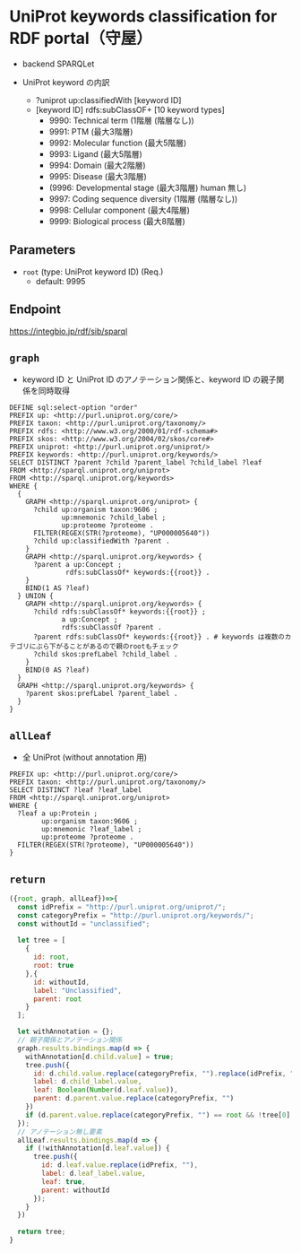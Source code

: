 # UniProt keywords classification for RDF portal（守屋）

- backend SPARQLet

- UniProt keyword の内訳
  - ?uniprot up:classifiedWith [keyword ID]
  - [keyword ID] rdfs:subClassOF+ [10 keyword types]
    - 9990: Technical term (1階層 (階層なし))
    - 9991: PTM (最大3階層)
    - 9992: Molecular function (最大5階層)
    - 9993: Ligand (最大5階層)
    - 9994: Domain (最大2階層)
    - 9995: Disease (最大3階層)
    - (9996: Developmental stage (最大3階層) human 無し)
    - 9997: Coding sequence diversity (1階層 (階層なし))
    - 9998: Cellular component (最大4階層)
    - 9999: Biological process (最大8階層)

## Parameters

* `root` (type: UniProt keyword ID) (Req.)
  * default: 9995

## Endpoint
https://integbio.jp/rdf/sib/sparql

## `graph`
- keyword ID と UniProt ID のアノテーション関係と、keyword ID の親子関係を同時取得
```sparql
DEFINE sql:select-option "order"
PREFIX up: <http://purl.uniprot.org/core/>
PREFIX taxon: <http://purl.uniprot.org/taxonomy/>
PREFIX rdfs: <http://www.w3.org/2000/01/rdf-schema#>
PREFIX skos: <http://www.w3.org/2004/02/skos/core#>
PREFIX uniprot: <http://purl.uniprot.org/uniprot/>
PREFIX keywords: <http://purl.uniprot.org/keywords/>
SELECT DISTINCT ?parent ?child ?parent_label ?child_label ?leaf
FROM <http://sparql.uniprot.org/uniprot>
FROM <http://sparql.uniprot.org/keywords>
WHERE {
  {
    GRAPH <http://sparql.uniprot.org/uniprot> {
      ?child up:organism taxon:9606 ;
             up:mnemonic ?child_label ;
             up:proteome ?proteome .
      FILTER(REGEX(STR(?proteome), "UP000005640"))
      ?child up:classifiedWith ?parent .
    }
    GRAPH <http://sparql.uniprot.org/keywords> {
      ?parent a up:Concept ;
              rdfs:subClassOf* keywords:{{root}} .
    }
    BIND(1 AS ?leaf)
  } UNION {
    GRAPH <http://sparql.uniprot.org/keywords> {
      ?child rdfs:subClassOf* keywords:{{root}} ;
             a up:Concept ;
             rdfs:subClassOf ?parent .
      ?parent rdfs:subClassOf* keywords:{{root}} . # keywords は複数のカテゴリにぶら下がることがあるので親のrootもチェック
      ?child skos:prefLabel ?child_label .
    }
    BIND(0 AS ?leaf)
  }
  GRAPH <http://sparql.uniprot.org/keywords> {
    ?parent skos:prefLabel ?parent_label .
  }
}
```

## `allLeaf`
- 全 UniProt (without annotation 用)
```sparql
PREFIX up: <http://purl.uniprot.org/core/>
PREFIX taxon: <http://purl.uniprot.org/taxonomy/>
SELECT DISTINCT ?leaf ?leaf_label
FROM <http://sparql.uniprot.org/uniprot>
WHERE {
  ?leaf a up:Protein ;
        up:organism taxon:9606 ;
        up:mnemonic ?leaf_label ;
        up:proteome ?proteome .
  FILTER(REGEX(STR(?proteome), "UP000005640"))
}
```

## `return`
```javascript
({root, graph, allLeaf})=>{
  const idPrefix = "http://purl.uniprot.org/uniprot/";
  const categoryPrefix = "http://purl.uniprot.org/keywords/";
  const withoutId = "unclassified";
  
  let tree = [
    {
      id: root,
      root: true
    },{
      id: withoutId,
      label: "Unclassified",
      parent: root
    }
  ];

  let withAnnotation = {};
  // 親子関係とアノテーション関係
  graph.results.bindings.map(d => {
    withAnnotation[d.child.value] = true;
    tree.push({
      id: d.child.value.replace(categoryPrefix, "").replace(idPrefix, ""),
      label: d.child_label.value,
      leaf: Boolean(Number(d.leaf.value)),
      parent: d.parent.value.replace(categoryPrefix, "")
    })
    if (d.parent.value.replace(categoryPrefix, "") == root && !tree[0].label) tree[0].label = d.parent_label.value; // root の label 挿入
  });
  // アノテーション無し要素
  allLeaf.results.bindings.map(d => {
    if (!withAnnotation[d.leaf.value]) {
      tree.push({
        id: d.leaf.value.replace(idPrefix, ""),
        label: d.leaf_label.value,
        leaf: true,
        parent: withoutId
      });
    }
  })
  
  return tree;
}
```